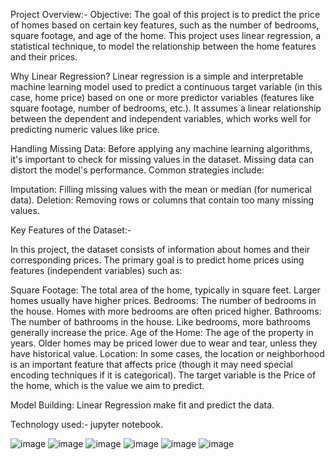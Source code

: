 Project Overview:-
Objective:
The goal of this project is to predict the price of homes based on certain key features, such as the number of bedrooms, square footage, and age of the home. This project uses linear regression, a statistical technique, to model the relationship between the home features and their prices.

Why Linear Regression?
Linear regression is a simple and interpretable machine learning model used to predict a continuous target variable (in this case, home price) based on one or more predictor variables (features like square footage, number of bedrooms, etc.). It assumes a linear relationship between the dependent and independent variables, which works well for predicting numeric values like price.

Handling Missing Data:
Before applying any machine learning algorithms, it's important to check for missing values in the dataset. Missing data can distort the model's performance. Common strategies include:

Imputation: Filling missing values with the mean or median (for numerical data).
Deletion: Removing rows or columns that contain too many missing values.

Key Features of the Dataset:-

In this project, the dataset consists of information about homes and their corresponding prices. The primary goal is to predict home prices using features (independent variables) such as:

Square Footage: The total area of the home, typically in square feet. Larger homes usually have higher prices.
Bedrooms: The number of bedrooms in the house. Homes with more bedrooms are often priced higher.
Bathrooms: The number of bathrooms in the house. Like bedrooms, more bathrooms generally increase the price.
Age of the Home: The age of the property in years. Older homes may be priced lower due to wear and tear, unless they have historical value.
Location: In some cases, the location or neighborhood is an important feature that affects price (though it may need special encoding techniques if it is categorical).
The target variable is the Price of the home, which is the value we aim to predict.

 Model Building: Linear Regression make fit and predict the data.

 Technology used:- jupyter notebook.

 ![image](https://github.com/user-attachments/assets/6444c4c1-86c8-4889-b753-b41d5ff2a0ed)
 ![image](https://github.com/user-attachments/assets/837ab1e1-7abe-4190-a6a0-56ecf5778025)
 ![image](https://github.com/user-attachments/assets/15bc4d4d-c5aa-49e0-bada-2b565d391f98)
 ![image](https://github.com/user-attachments/assets/63306604-8f5c-4297-adf3-1cac185fc91d)
 ![image](https://github.com/user-attachments/assets/3ccdecd7-979a-424c-af29-d78f4879cca2)
 ![image](https://github.com/user-attachments/assets/45beca6b-b80c-4c4c-b77f-131c54830744)






 
